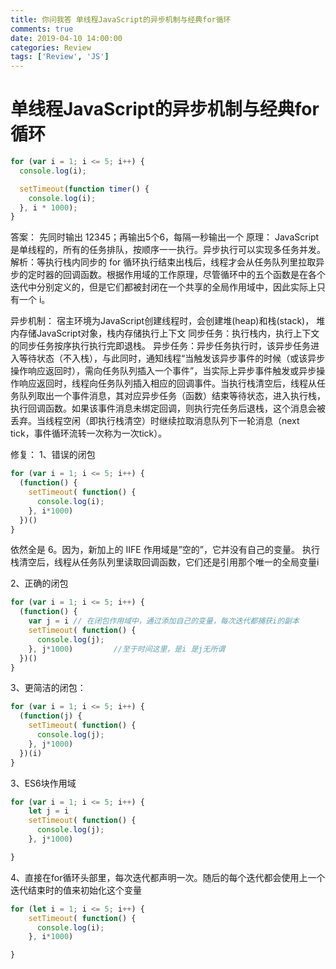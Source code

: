 ```yaml
---
title: 你问我答 单线程JavaScript的异步机制与经典for循环
comments: true
date: 2019-04-10 14:00:00
categories: Review
tags: ['Review', 'JS']
---
```



# 单线程JavaScript的异步机制与经典for循环

```JavaScript
for (var i = 1; i <= 5; i++) {
  console.log(i);

  setTimeout(function timer() {
    console.log(i);
  }, i * 1000);
}
```
答案： 先同时输出 12345；再输出5个6，每隔一秒输出一个
原理： JavaScript 是单线程的，所有的任务排队，按顺序一一执行。异步执行可以实现多任务并发。
解析：等执行栈内同步的 for 循环执行结束出栈后，线程才会从任务队列里拉取异步的定时器的回调函数。根据作用域的工作原理，尽管循环中的五个函数是在各个迭代中分别定义的，但是它们都被封闭在一个共享的全局作用域中，因此实际上只有一个 i。

异步机制：
宿主环境为JavaScript创建线程时，会创建堆(heap)和栈(stack)， 堆内存储JavaScript对象，栈内存储执行上下文
同步任务：执行栈内，执行上下文的同步任务按序执行执行完即退栈。
异步任务：异步任务执行时，该异步任务进入等待状态（不入栈），与此同时，通知线程“当触发该异步事件的时候（或该异步操作响应返回时），需向任务队列插入一个事件”，当实际上异步事件触发或异步操作响应返回时，线程向任务队列插入相应的回调事件。当执行栈清空后，线程从任务队列取出一个事件消息，其对应异步任务（函数）结束等待状态，进入执行栈，执行回调函数。如果该事件消息未绑定回调，则执行完任务后退栈，这个消息会被丢弃。当线程空闲（即执行栈清空）时继续拉取消息队列下一轮消息（next tick，事件循环流转一次称为一次tick）。

修复：
1、错误的闭包
```JavaScript
for (var i = 1; i <= 5; i++) {
  (function() {
    setTimeout( function() {
      console.log(i);
    }, i*1000)
  })()
}
```
依然全是 6。因为，新加上的 IIFE 作用域是”空的”，它并没有自己的变量。 执行栈清空后，线程从任务队列里读取回调函数，它们还是引用那个唯一的全局变量i

2、正确的闭包
```JavaScript
for (var i = 1; i <= 5; i++) {
  (function() {
    var j = i // 在闭包作用域中，通过添加自己的变量，每次迭代都捕获i的副本
    setTimeout( function() {
      console.log(j);
    }, j*1000)         //至于时间这里，是i 是j无所谓
  })()
}
```
3、更简洁的闭包：
```JavaScript
for (var i = 1; i <= 5; i++) {
  (function(j) {
    setTimeout( function() {
      console.log(j);
    }, j*1000)
  })(i) 
}
```
3、ES6块作用域
```JavaScript
for (var i = 1; i <= 5; i++) {
    let j = i
    setTimeout( function() {
      console.log(j);
    }, j*1000)

}
```
4、直接在for循环头部里，每次迭代都声明一次。随后的每个迭代都会使用上一个迭代结束时的值来初始化这个变量
```JavaScript
for (let i = 1; i <= 5; i++) {
    setTimeout( function() {
      console.log(i);
    }, i*1000)

}
```